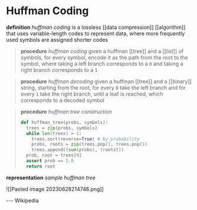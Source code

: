 # Huffman Coding

**definition** _huffman coding_ is a lossless [[data compression]] [[algorithm]] that uses variable-length codes to represent data, where more frequently used symbols are assigned shorter codes

> **procedure** _huffman coding_ given a huffman [[tree]] and a [[list]] of symbols, for every symbol, encode it as the path from the root to the symbol, where taking a left branch corresponds to a `0` and taking a right branch corresponds to a `1`

> **procedure** _huffman decoding_ given a huffman [[tree]] and a [[binary]] string, starting from the root, for every `0` take the left branch and for every `1` take the right branch, until a leaf is reached, which corresponds to a decoded symbol

> **procedure** _huffman tree construction_
>
> ```python
> def huffman_tree(probs, symbols):
>   trees = zip(probs, symbols)
>   while len(trees) > 1:
>     trees.sort(reverse=True) # by probability
>     probs, roots = zip(trees.pop(), trees.pop())
>     trees.append((sum(probs), (roots)))
>   prob, root = trees[0]
>   assert prob == 1.0
>   return root
> ```

**representation** _sample huffman tree_

![[Pasted image 20230628214746.png]]

--- Wikipedia
